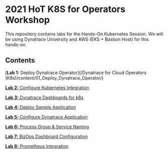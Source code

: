 # 2021 HoT K8S for Operators Workshop 

This repository contains labs for the Hands-On Kubernetes Session. We will be using Dynatrace University and AWS (EKS + Bastion Host) for this hands-on.

## Contents

[**Lab 1:** Deploy Dynatrace Operator](/Dynatrace for Cloud Operators (K8s)/content/01_Deploy_Dynatrace_Operator/)

[**Lab 2:** Configure Kubernetes Integration](/labs/lab02)

[**Lab 3:** Dynatrace Dashboards for k8s](/labs/lab03)

[**Lab 4:** Deploy Sample Application](/labs/lab04)

[**Lab 5:** Configure Dynatrace Application](/labs/lab05)

[**Lab 6:** Process Group & Service Naming](/labs/lab06)

[**Lab 7:** BizOps Dashboard Configuration](/labs/lab07)

[**Lab 8:** Prometheus Integration](/labs/lab08)
